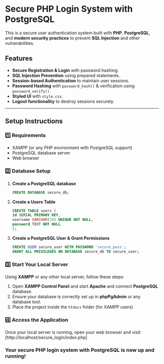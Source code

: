 # Secure PHP Login System with PostgreSQL

This is a secure user authentication system built with **PHP**, **PostgreSQL**, and **modern security practices** to prevent **SQL Injection** and other vulnerabilities.

## Features
- **Secure Registration & Login** with password hashing.
- **SQL Injection Prevention** using prepared statements.
- **Session-based Authentication** to maintain user sessions.
- **Password Hashing** with `password_hash()` & verification using `password_verify()`.
- **Styled UI** with `style.css`.
- **Logout functionality** to destroy sessions securely.

---

## Setup Instructions
### 1️⃣ Requirements
- XAMPP (or any PHP environment with PostgreSQL support)
- PostgreSQL database server
- Web browser

### 2️⃣ Database Setup
1. **Create a PostgreSQL database**
   ```sql
   CREATE DATABASE secure_db;
   ```
2. **Create a Users Table**
    ```sql
    CREATE TABLE users (
    id SERIAL PRIMARY KEY,
    username VARCHAR(50) UNIQUE NOT NULL,
    password TEXT NOT NULL
    );
    ```
3. **Create a PostgreSQL User & Grant Permissions**
    ```sql
    CREATE USER secure_user WITH PASSWORD 'secure_pass';
    GRANT ALL PRIVILEGES ON DATABASE secure_db TO secure_user;
    ```

### 3️⃣ Start Your Local Server
Using **XAMPP** or any other local server, follow these steps:

1. Open **XAMPP Control Panel** and start **Apache** and connect **PostgreSQL** database.
2. Ensure your database is correctly set up in **phpPgAdmin** or any database tool.
3. Place the project inside the `htdocs` folder (for XAMPP users)

### 4️⃣ Access the Application
Once your local server is running, open your web browser and visit: [http://localhost/secure_login/index.php]


### Your secure PHP login system with PostgreSQL is now up and running!